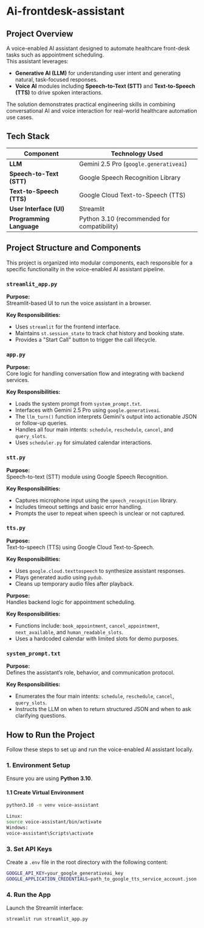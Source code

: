 # Ai-frontdesk-assistant


## Project Overview

A voice-enabled AI assistant designed to automate healthcare front-desk tasks such as appointment scheduling.  
This assistant leverages:

- **Generative AI (LLM)** for understanding user intent and generating natural, task-focused responses.
- **Voice AI** modules including **Speech-to-Text (STT)** and **Text-to-Speech (TTS)** to drive spoken interactions.

The solution demonstrates practical engineering skills in combining conversational AI and voice interaction for real-world healthcare automation use cases.


## Tech Stack

| Component             | Technology Used                      |
|-----------------------|--------------------------------------|
| **LLM**               | Gemini 2.5 Pro (`google.generativeai`) |
| **Speech-to-Text (STT)** | Google Speech Recognition Library     |
| **Text-to-Speech (TTS)** | Google Cloud Text-to-Speech (TTS)     |
| **User Interface (UI)**  | Streamlit                           |
| **Programming Language** | Python 3.10 (recommended for compatibility) |



## Project Structure and Components

This project is organized into modular components, each responsible for a specific functionality in the voice-enabled AI assistant pipeline.

### `streamlit_app.py`
**Purpose:**  
Streamlit-based UI to run the voice assistant in a browser.

**Key Responsibilities:**
- Uses `streamlit` for the frontend interface.
- Maintains `st.session_state` to track chat history and booking state.
- Provides a "Start Call" button to trigger the call lifecycle.


### `app.py`
**Purpose:**  
Core logic for handling conversation flow and integrating with backend services.

**Key Responsibilities:**
- Loads the system prompt from `system_prompt.txt`.
- Interfaces with Gemini 2.5 Pro using `google.generativeai`.
- The `llm_turn()` function interprets Gemini's output into actionable JSON or follow-up queries.
- Handles all four main intents: `schedule`, `reschedule`, `cancel`, and `query_slots`.
- Uses `scheduler.py` for simulated calendar interactions.


### `stt.py`
**Purpose:**  
Speech-to-text (STT) module using Google Speech Recognition.

**Key Responsibilities:**
- Captures microphone input using the `speech_recognition` library.
- Includes timeout settings and basic error handling.
- Prompts the user to repeat when speech is unclear or not captured.


### `tts.py`
**Purpose:**  
Text-to-speech (TTS) using Google Cloud Text-to-Speech.

**Key Responsibilities:**
- Uses `google.cloud.texttospeech` to synthesize assistant responses.
- Plays generated audio using `pydub`.
- Cleans up temporary audio files after playback.


**Purpose:**  
Handles backend logic for appointment scheduling.

**Key Responsibilities:**
- Functions include: `book_appointment`, `cancel_appointment`, `next_available`, and `human_readable_slots`.
- Uses a hardcoded calendar with limited slots for demo purposes.


### `system_prompt.txt`
**Purpose:**  
Defines the assistant’s role, behavior, and communication protocol.

**Key Responsibilities:**
- Enumerates the four main intents: `schedule`, `reschedule`, `cancel`, `query_slots`.
- Instructs the LLM on when to return structured JSON and when to ask clarifying questions.


## How to Run the Project

Follow these steps to set up and run the voice-enabled AI assistant locally.


### 1. Environment Setup

Ensure you are using **Python 3.10**.

#### 1.1 Create Virtual Environment

```bash
python3.10 -m venv voice-assistant

Linux:
source voice-assistant/bin/activate
Windows:
voice-assistant\Scripts\activate
```

### 3. Set API Keys

Create a `.env` file in the root directory with the following content:
```bash
GOOGLE_API_KEY=your_google_generativeai_key  
GOOGLE_APPLICATION_CREDENTIALS=path_to_google_tts_service_account.json
```


### 4. Run the App
Launch the Streamlit interface:
```bash
streamlit run streamlit_app.py
```

